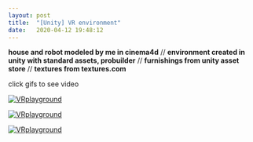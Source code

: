 ```yaml
---
layout: post
title:  "[Unity] VR environment"
date:   2020-04-12 19:48:12
---
```


**house and robot modeled by me in cinema4d** // 
**environment created in unity with standard assets, probuilder** // 
**furnishings from unity asset store** // **textures from textures.com**

click gifs to see video

[![VRplayground](https://media.giphy.com/media/gjBvGZVmNd3nGxPRNM/giphy.gif)](https://www.youtube.com/watch?v=tOTFP5tdaCc&t=8s)

[![VRplayground](https://media.giphy.com/media/hqg1slhQUayOAtejGf/giphy.gif)](https://www.youtube.com/watch?v=tOTFP5tdaCc&t=8s)

[![VRplayground](https://media.giphy.com/media/YN2Tf2hmZmqocRFaME/giphy.gif)](https://www.youtube.com/watch?v=tOTFP5tdaCc&t=8s)


